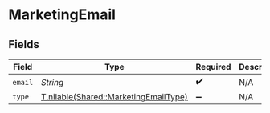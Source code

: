 # MarketingEmail


## Fields

| Field                                                                              | Type                                                                               | Required                                                                           | Description                                                                        |
| ---------------------------------------------------------------------------------- | ---------------------------------------------------------------------------------- | ---------------------------------------------------------------------------------- | ---------------------------------------------------------------------------------- |
| `email`                                                                            | *String*                                                                           | :heavy_check_mark:                                                                 | N/A                                                                                |
| `type`                                                                             | [T.nilable(Shared::MarketingEmailType)](../../models/shared/marketingemailtype.md) | :heavy_minus_sign:                                                                 | N/A                                                                                |